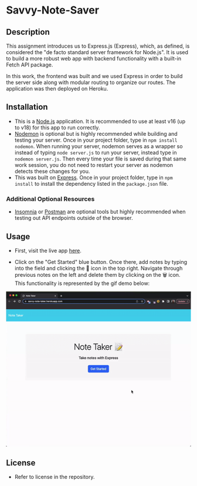 # Savvy-Note-Saver

## Description

This assignment introduces us to Express.js (Express), which, as defined, is considered the "de facto standard server framework for Node.js". It is used to build a more robust web app with backend functionality with a built-in Fetch API package.

In this work, the frontend was built and we used Express in order to build the server side along with modular routing to organize our routes. The application was then deployed on Heroku.

## Installation

- This is a [Node.js](https://nodejs.org/en) application. It is recommended to use at least v16 (up to v18) for this app to run correctly.
- [Nodemon](https://www.npmjs.com/package/nodemon) is optional but is highly recommended while building and testing your server. Once in your project folder, type in `npm install nodemon`. When running your server, nodemon serves as a wrapper so instead of typing `node server.js` to run your server, instead type in `nodemon server.js`. Then every time your file is saved during that same work session, you do not need to restart your server as nodemon detects these changes for you.
- This was built on [Express](https://expressjs.com/). Once in your project folder, type in `npm install` to install the dependency listed in the `package.json` file.

### Additional Optional Resources

- [Insomnia](https://insomnia.rest/) or [Postman](https://www.postman.com/) are optional tools but highly recommended when testing out API endpoints outside of the browser.

## Usage

- First, visit the live app [here](https://savvy-note-taker.herokuapp.com/).

- Click on the "Get Started" blue button. Once there, add notes by typing into the field and clicking the :floppy_disk: icon in the top right. Navigate through previous notes on the left and delete them by clicking on the :wastebasket: icon. This functionality is represented by the gif demo below:

<img src="https://github.com/myrojoylee/savvy-note-saver/blob/main/public/assets/images/savvy-note-saver-demo.gif" width = "700" />

## License

- Refer to license in the repository.
